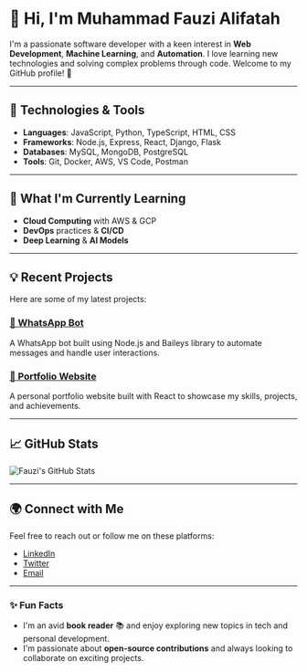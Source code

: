# 👋 Hi, I'm Muhammad Fauzi Alifatah

I'm a passionate software developer with a keen interest in **Web Development**, **Machine Learning**, and **Automation**. I love learning new technologies and solving complex problems through code. Welcome to my GitHub profile! 🚀

---

## 🔧 Technologies & Tools

- **Languages**: JavaScript, Python, TypeScript, HTML, CSS
- **Frameworks**: Node.js, Express, React, Django, Flask
- **Databases**: MySQL, MongoDB, PostgreSQL
- **Tools**: Git, Docker, AWS, VS Code, Postman

---

## 🌱 What I'm Currently Learning

- **Cloud Computing** with AWS & GCP
- **DevOps** practices & **CI/CD**
- **Deep Learning** & **AI Models**
  
---

## 💡 Recent Projects

Here are some of my latest projects:

### [📱 WhatsApp Bot](https://github.com/fauzialifatah/whatsapp-bot)
A WhatsApp bot built using Node.js and Baileys library to automate messages and handle user interactions. 

### [🎨 Portfolio Website](https://github.com/fauzialifatah/portfolio)
A personal portfolio website built with React to showcase my skills, projects, and achievements.

---

## 📈 GitHub Stats

![Fauzi's GitHub Stats](https://github-readme-stats.vercel.app/api?username=fauzialifatah&show_icons=true&hide_title=true&hide=prs&count_private=true&theme=radical)

---

## 🌍 Connect with Me

Feel free to reach out or follow me on these platforms:

- [LinkedIn](https://www.linkedin.com/in/fauzialifatah)
- [Twitter](https://twitter.com/fauzi_twitter)
- [Email](mailto:fauzi@example.com)

---

### ✨ Fun Facts

- I'm an avid **book reader** 📚 and enjoy exploring new topics in tech and personal development.
- I'm passionate about **open-source contributions** and always looking to collaborate on exciting projects.
